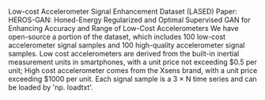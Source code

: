Low-cost Accelerometer Signal Enhancement Dataset (LASED)
Paper: HEROS-GAN: Honed-Energy Regularized and Optimal Supervised GAN for Enhancing Accuracy and Range of Low-Cost Accelerometers
We have open-source a portion of the dataset, which includes 100 low-cost accelerometer signal samples and 100 high-quality accelerometer signal samples.
Low cost accelerometers are derived from the built-in inertial measurement units in smartphones, with a unit price not exceeding $0.5 per unit;
High cost accelerometer comes from the Xsens brand, with a unit price exceeding $1000 per unit.
Each signal sample is a 3 × N time series and can be loaded by 'np. loadtxt'.
